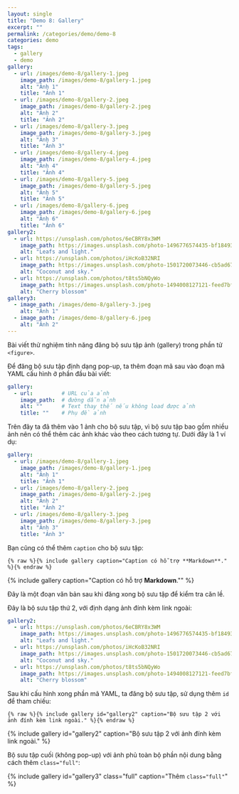 ```yaml
---
layout: single
title: "Demo 8: Gallery"
excerpt: "" 
permalink: /categories/demo/demo-8
categories: demo
tags:
  - gallery
  - demo
gallery:
  - url: /images/demo-8/gallery-1.jpeg
    image_path: /images/demo-8/gallery-1.jpeg
    alt: "Ảnh 1"
    title: "Ảnh 1"
  - url: /images/demo-8/gallery-2.jpeg
    image_path: /images/demo-8/gallery-2.jpeg
    alt: "Ảnh 2"
    title: "Ảnh 2"
  - url: /images/demo-8/gallery-3.jpeg
    image_path: /images/demo-8/gallery-3.jpeg
    alt: "Ảnh 3"
    title: "Ảnh 3"
  - url: /images/demo-8/gallery-4.jpeg
    image_path: /images/demo-8/gallery-4.jpeg
    alt: "Ảnh 4"
    title: "Ảnh 4"
  - url: /images/demo-8/gallery-5.jpeg
    image_path: /images/demo-8/gallery-5.jpeg
    alt: "Ảnh 5"
    title: "Ảnh 5"
  - url: /images/demo-8/gallery-6.jpeg
    image_path: /images/demo-8/gallery-6.jpeg
    alt: "Ảnh 6"
    title: "Ảnh 6"
gallery2:
  - url: https://unsplash.com/photos/6eCBRY8x3WM
    image_path: https://images.unsplash.com/photo-1496776574435-bf184935f729?ixlib=rb-0.3.5&ixid=eyJhcHBfaWQiOjEyMDd9&s=d2735b09c03133aac6006a57388d7aa8&auto=format&fit=crop&w=750&q=80
    alt: "Leafs and light."
  - url: https://unsplash.com/photos/iHcKoB32NRI
    image_path: https://images.unsplash.com/photo-1501720073446-cb5ad67b48c4?ixlib=rb-0.3.5&ixid=eyJhcHBfaWQiOjEyMDd9&s=b08d3cd9a19296b1d07597c70beb6ba4&auto=format&fit=crop&w=750&q=80
    alt: "Coconut and sky."
  - url: https://unsplash.com/photos/t8ts5bNQyWo
    image_path: https://images.unsplash.com/photo-1494008127121-feed7bf4f03c?ixlib=rb-0.3.5&ixid=eyJhcHBfaWQiOjEyMDd9&s=67363b1526d00da2c7f76133918a3a3a&auto=format&fit=crop&w=750&q=80
    alt: "Cherry blossom"
gallery3:
  - image_path: /images/demo-8/gallery-3.jpeg
    alt: "Ảnh 1"
  - image_path: /images/demo-8/gallery-6.jpeg
    alt: "Ảnh 2"
---
```


Bài viết thử nghiệm tính năng đăng bộ sưu tập ảnh (gallery) trong phần tử `<figure>`.

Để đăng bộ sưu tập định dạng pop-up, ta thêm đoạn mã sau vào đoạn mã YAML cấu hình ở phần đầu bài viết:

```yaml
gallery:
  - url:         # URL của ảnh
    image_path:  # đường dẫn ảnh
    alt: ""      # Text thay thế nếu không load được ảnh
    title: ""    # Phụ đề ảnh 
```
Trên đây ta đã thêm vào 1 ảnh cho bộ sưu tập, vì bộ sưu tập bao gồm nhiều ảnh nên có thể thêm các ảnh khác vào theo cách tương tự. Dưới đây là 1 ví dụ:

```yaml
gallery:
  - url: /images/demo-8/gallery-1.jpeg
    image_path: /images/demo-8/gallery-1.jpeg
    alt: "Ảnh 1"
    title: "Ảnh 1"
  - url: /images/demo-8/gallery-2.jpeg
    image_path: /images/demo-8/gallery-2.jpeg
    alt: "Ảnh 2"
    title: "Ảnh 2"
  - url: /images/demo-8/gallery-3.jpeg
    image_path: /images/demo-8/gallery-3.jpeg
    alt: "Ảnh 3"
    title: "Ảnh 3"
```

Bạn cũng có thể thêm `caption` cho bộ sưu tập:

```liquid
{% raw %}{% include gallery caption="Caption có hỗ trợ **Markdown**." %}{% endraw %}
```

{% include gallery caption="Caption có hỗ trợ **Markdown**."" %}

Đây là một đoạn văn bản sau khi đăng xong bộ sưu tập để kiểm tra căn lề.

Đây là bộ sưu tập thứ 2, với định dạng ảnh đính kèm link ngoài:

```yaml
gallery2:
  - url: https://unsplash.com/photos/6eCBRY8x3WM
    image_path: https://images.unsplash.com/photo-1496776574435-bf184935f729?ixlib=rb-0.3.5&ixid=eyJhcHBfaWQiOjEyMDd9&s=d2735b09c03133aac6006a57388d7aa8&auto=format&fit=crop&w=750&q=80
    alt: "Leafs and light."
  - url: https://unsplash.com/photos/iHcKoB32NRI
    image_path: https://images.unsplash.com/photo-1501720073446-cb5ad67b48c4?ixlib=rb-0.3.5&ixid=eyJhcHBfaWQiOjEyMDd9&s=b08d3cd9a19296b1d07597c70beb6ba4&auto=format&fit=crop&w=750&q=80
    alt: "Coconut and sky."
  - url: https://unsplash.com/photos/t8ts5bNQyWo
    image_path: https://images.unsplash.com/photo-1494008127121-feed7bf4f03c?ixlib=rb-0.3.5&ixid=eyJhcHBfaWQiOjEyMDd9&s=67363b1526d00da2c7f76133918a3a3a&auto=format&fit=crop&w=750&q=80
    alt: "Cherry blossom"
```

Sau khi cấu hình xong phần mã YAML, ta đăng bộ sưu tập, sử dụng thêm `id` để tham chiếu: 

```liquid
{% raw %}{% include gallery id="gallery2" caption="Bộ sưu tập 2 với ảnh đính kèm link ngoài." %}{% endraw %}
```

{% include gallery id="gallery2" caption="Bộ sưu tập 2 với ảnh đính kèm link ngoài." %}

Bộ sưu tập cuối (không pop-up) với ảnh phủ toàn bộ phần nội dung bằng cách thêm `class="full"`:

{% include gallery id="gallery3" class="full" caption="Thêm `class="full"`" %}
